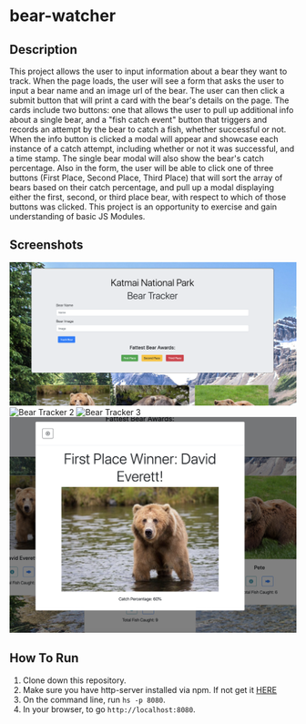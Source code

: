 # bear-watcher

## Description
This project allows the user to input information about a bear they want to track.  When the page loads, the user will see a form that asks the user to input a bear name and an image url of the bear.  The user can then click a submit button that will print a card with the bear's details on the page.  The cards include two buttons: one that allows the user to pull up additional info about a single bear, and a "fish catch event" button that triggers and records an attempt by the bear to catch a fish, whether successful or not.  When the info button is clicked a modal will appear and showcase each instance of a catch attempt, including whether or not it was successful, and a time stamp.  The single bear modal will also show the bear's catch percentage.  Also in the form, the user will be able to click one of three buttons (First Place, Second Place, Third Place) that will sort the array of bears based on their catch percentage, and pull up a modal displaying either the first, second, or third place bear, with respect to which of those buttons was clicked.  This project is an opportunity to exercise and gain understanding of basic JS Modules.
## Screenshots
![Bear Tracker 1](screenshots/bearTrackerForm.png)
![Bear Tracker 2](screenshots/formAndRiver.png)
![Bear Tracker 3](screenshots/singleBear.png)
![Bear Tracker 4](screenshots/fattestBear.png)
## How To Run
1. Clone down this repository.
2. Make sure you have http-server installed via npm.  If not get it [HERE](https://www.npmjs.com/package/http-server)
3. On the command line, run `hs -p 8080`.
4. In your browser, to go `http://localhost:8080`.